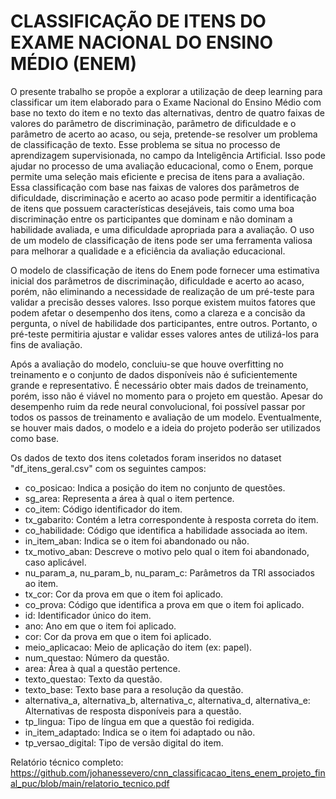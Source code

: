 # CLASSIFICAÇÃO DE ITENS DO EXAME NACIONAL DO ENSINO MÉDIO (ENEM)

<p>O presente trabalho se propõe a explorar a utilização de deep learning para classificar um item elaborado para o Exame Nacional do Ensino Médio com base no texto do item e no texto das alternativas, dentro de quatro faixas de valores do parâmetro de discriminação, parâmetro de dificuldade e o parâmetro de acerto ao acaso, ou seja, pretende-se resolver um problema de classificação de texto. Esse problema se situa no processo de aprendizagem supervisionada, no campo da Inteligência Artificial. Isso pode ajudar no processo de uma avaliação educacional, como o Enem, porque permite uma seleção mais eficiente e precisa de itens para a avaliação. Essa classificação com base nas faixas de valores dos parâmetros de dificuldade, discriminação e acerto ao acaso pode permitir a identificação de itens que possuem características desejáveis, tais como uma boa discriminação entre os participantes que dominam e não dominam a habilidade avaliada, e uma dificuldade apropriada para a avaliação. O uso de um modelo de classificação de itens pode ser uma ferramenta valiosa para melhorar a qualidade e a eficiência da avaliação educacional.</p>
<p>O modelo de classificação de itens do Enem pode fornecer uma estimativa inicial dos parâmetros de discriminação, dificuldade e acerto ao acaso, porém, não eliminando a necessidade de realização de um pré-teste para validar a precisão desses valores. Isso porque existem muitos fatores que podem afetar o desempenho dos itens, como a clareza e a concisão da pergunta, o nível de habilidade dos participantes, entre outros. Portanto, o pré-teste permitiria ajustar e validar esses valores antes de utilizá-los para fins de avaliação.</p>

Após a avaliação do modelo, concluiu-se que houve overfitting no treinamento e o conjunto de dados disponíveis não é suficientemente grande e representativo. É necessário obter mais dados de treinamento, porém, isso não é viável no momento para o projeto em questão. Apesar do desempenho ruim da rede neural convolucional, foi possível passar por todos os passos de treinamento e avaliação de um modelo. Eventualmente, se houver mais dados, o modelo e a ideia do projeto poderão ser utilizados como base.

Os dados de texto dos itens coletados foram inseridos no dataset "df_itens_geral.csv" com os seguintes campos:

- co_posicao: Indica a posição do item no conjunto de questões.
- sg_area: Representa a área à qual o item pertence.
- co_item: Código identificador do item.
- tx_gabarito: Contém a letra correspondente à resposta correta do item.
- co_habilidade: Código que identifica a habilidade associada ao item.
- in_item_aban: Indica se o item foi abandonado ou não.
- tx_motivo_aban: Descreve o motivo pelo qual o item foi abandonado, caso aplicável.
- nu_param_a, nu_param_b, nu_param_c: Parâmetros da TRI associados ao item.
- tx_cor: Cor da prova em que o item foi aplicado.
- co_prova: Código que identifica a prova em que o item foi aplicado.
- id: Identificador único do item.
- ano: Ano em que o item foi aplicado.
- cor: Cor da prova em que o item foi aplicado.
- meio_aplicacao: Meio de aplicação do item (ex: papel).
- num_questao: Número da questão.
- area: Área à qual a questão pertence.
- texto_questao: Texto da questão.
- texto_base: Texto base para a resolução da questão.
- alternativa_a, alternativa_b, alternativa_c, alternativa_d, alternativa_e: Alternativas de resposta disponíveis para a questão.
- tp_lingua: Tipo de língua em que a questão foi redigida.
- in_item_adaptado: Indica se o item foi adaptado ou não.
- tp_versao_digital: Tipo de versão digital do item.

Relatório técnico completo: https://github.com/johanessevero/cnn_classificacao_itens_enem_projeto_final_puc/blob/main/relatorio_tecnico.pdf
